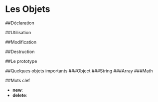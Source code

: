 Les Objets
==========

##Déclaration

##Utilisation

##Modification

##Destruction

##Le prototype

##Quelques objets importants
###Object
###String
###Array
###Math

##Mots clef
- **new**:
- **delete**: